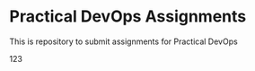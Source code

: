 # Practical DevOps Assignments

This is repository to submit assignments for Practical DevOps


123
